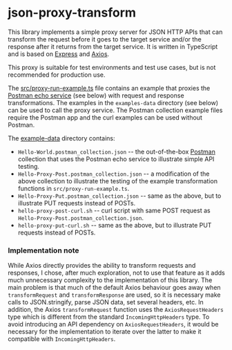 # json-proxy-transform

This library implements a simple proxy server for JSON HTTP APIs that can transform the request before it goes to the target service and/or the response after it returns from the target service. It is written in TypeScript and is based on [Express](https://www.npmjs.com/package/express) and [Axios](https://www.npmjs.com/package/axios).

This proxy is suitable for test environments and test use cases, but is not recommended for production use.

The [src/proxy-run-example.ts](./src/proxy-run-example.ts) file contains an example that proxies the [Postman echo service](https://www.postman.com/postman/workspace/published-postman-templates/documentation/631643-f695cab7-6878-eb55-7943-ad88e1ccfd65?ctx=documentation) (see below) with request and response transformations. The examples in the `examples-data` directory (see below) can be used to call the proxy service. The Postman collection example files require the Postman app and the curl examples can be used without Postman.

The [example-data](./example-data) directory contains:
- `Hello-World.postman_collection.json` -- the out-of-the-box [Postman](https://learning.postman.com/docs/getting-started/installation-and-updates/) collection that uses the Postman echo service to illustrate simple API testing.
- `Hello-Proxy-Post.postman_collection.json` -- a modification of the above collection to illustrate the testing of the example transformation functions in `src/proxy-run-example.ts`.
- `Hello-Proxy-Put.postman_collection.json` -- same as the above, but to illustrate PUT requests instead of POSTs.
- `hello-proxy-post-curl.sh` -- curl script with same POST request as `Hello-Proxy-Post.postman_collection.json`.
- `hello-proxy-put-curl.sh` -- same as the above, but to illustrate PUT requests instead of POSTs.

### Implementation note

While Axios directly provides the ability to transform requests and responses, I chose, after much exploration, not to use that feature as it adds much unnecessary complexity to the implementation of this library. The main problem is that much of the default Axios behaviour goes away when `transformRequest` and `transformResponse` are used, so it is necessary make calls to JSON.stringify, parse JSON data, set several headers, etc. In addition, the Axios `transformRequest` function uses the `AxiosRequestHeaders` type which is different from the standard `IncomingHttpHeaders` type. To avoid introducing an API dependency on `AxiosRequestHeaders`, it would be necessary for the implementation to iterate over the latter to make it compatible with `IncomingHttpHeaders`.
